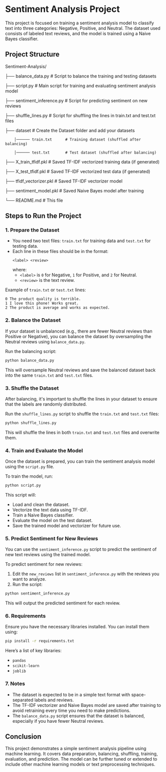 # Sentiment Analysis Project

This project is focused on training a sentiment analysis model to classify text into three categories: Negative, Positive, and Neutral. The dataset used consists of labeled text reviews, and the model is trained using a Naive Bayes classifier.

## Project Structure

Sentiment-Analysis/

├── balance_data.py            # Script to balance the training and testing datasets

├── script.py                  # Main script for training and evaluating sentiment analysis model

├── sentiment_inference.py     # Script for predicting sentiment on new reviews

├── shuffle_lines.py           # Script for shuffling the lines in train.txt and test.txt files

├── dataset                    # Create the Dataset folder and add your datasets
        
        │────── train.txt      # Training dataset (shuffled after balancing)

        │────── test.txt       # Test dataset (shuffled after balancing)

├── X_train_tfidf.pkl          # Saved TF-IDF vectorized training data (if generated)

├── X_test_tfidf.pkl           # Saved TF-IDF vectorized test data (if generated)

├── tfidf_vectorizer.pkl       # Saved TF-IDF vectorizer model

├── sentiment_model.pkl        # Saved Naive Bayes model after training

└── README.md                  # This file

## Steps to Run the Project

### 1. Prepare the Dataset

- You need two text files: `train.txt` for training data and `test.txt` for testing data.
- Each line in these files should be in the format:
  ```
  <label> <review>
  ```
  where:
  - `<label>` is `0` for Negative, `1` for Positive, and `2` for Neutral.
  - `<review>` is the text review.

Example of `train.txt` or `test.txt` lines:
```
0 The product quality is terrible.
1 I love this phone! Works great.
2 The product is average and works as expected.
```

### 2. Balance the Dataset

If your dataset is unbalanced (e.g., there are fewer Neutral reviews than Positive or Negative), you can balance the dataset by oversampling the Neutral reviews using `balance_data.py`.

Run the balancing script:

```bash
python balance_data.py
```

This will oversample Neutral reviews and save the balanced dataset back into the same `train.txt` and `test.txt` files.

### 3. Shuffle the Dataset

After balancing, it's important to shuffle the lines in your dataset to ensure that the labels are randomly distributed.

Run the `shuffle_lines.py` script to shuffle the `train.txt` and `test.txt` files:

```bash
python shuffle_lines.py
```

This will shuffle the lines in both `train.txt` and `test.txt` files and overwrite them.

### 4. Train and Evaluate the Model

Once the dataset is prepared, you can train the sentiment analysis model using the `script.py` file.

To train the model, run:

```bash
python script.py
```

This script will:
- Load and clean the dataset.
- Vectorize the text data using TF-IDF.
- Train a Naive Bayes classifier.
- Evaluate the model on the test dataset.
- Save the trained model and vectorizer for future use.

### 5. Predict Sentiment for New Reviews

You can use the `sentiment_inference.py` script to predict the sentiment of new text reviews using the trained model.

To predict sentiment for new reviews:

1. Edit the `new_reviews` list in `sentiment_inference.py` with the reviews you want to analyze.
2. Run the script:

```bash
python sentiment_inference.py
```

This will output the predicted sentiment for each review.

### 6. Requirements

Ensure you have the necessary libraries installed. You can install them using:

```bash
pip install -r requirements.txt
```

Here’s a list of key libraries:
- `pandas`
- `scikit-learn`
- `joblib`

### 7. Notes

- The dataset is expected to be in a simple text format with space-separated labels and reviews.
- The TF-IDF vectorizer and Naive Bayes model are saved after training to avoid retraining every time you need to make predictions.
- The `balance_data.py` script ensures that the dataset is balanced, especially if you have fewer Neutral reviews.

## Conclusion

This project demonstrates a simple sentiment analysis pipeline using machine learning. It covers data preparation, balancing, shuffling, training, evaluation, and prediction. The model can be further tuned or extended to include other machine learning models or text preprocessing techniques.
